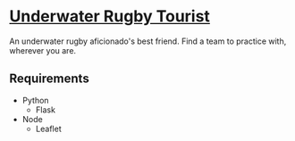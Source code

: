 [Underwater Rugby Tourist](http://www.uwrtourist.org/)
==============

An underwater rugby aficionado's best friend. Find a team to practice with, wherever you are.

## Requirements
- Python
    - Flask
- Node
    - Leaflet
